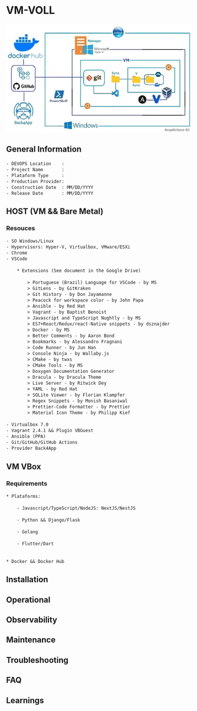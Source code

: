 # VM-VOLL 

![alt text](image.png)


## General Information

    - DEVOPS Location    :
    - Project Name       :
    - Plataform Type     :
    - Production Provider:
    - Construction Date  : MM/DD/YYYY
    - Release Date       : MM/DD/YYYY


## HOST (VM && Bare Metal) 

### Resouces

    - SO Windows/Linux 
    - Hypervisors: Hyper-V, Virtualbox, VMware/ESXi
    - Chrome
    - VSCode

        * Extensions (See document in the Google Drive)

            > Portuguese (Brazil) Language for VSCode - by MS
            > GitLens - by GitKraken
            > Git History - by Don Jayamanne
            > Peacock for workspace color - by John Papa
            > Ansible - by Red Hat
            > Vagrant - by Baptist Benoist 
            > Javascript and TypeScript Nughtly - by MS
            > ES7+React/Redux/react-Native snippets - by dsznajder
            > Docker - by MS
            > Better Comments - by Aaron Bond
            > Bookmarks - by Alessandro Fragnani
            > Code Runner - by Jun Han
            > Console Ninja - by Wallaby.js
            > CMake - by twxs
            > CMake Tools - by MS
            > Doxygen Documentation Generator 
            > Dracula - by Dracula Theme
            > Live Server - by Ritwick Dey
            > YAML - by Red Hat
            > SQLite Viewer - by Florian Klampfer
            > Regex Snippets - by Monish Basaniwal
            > Prettier-Code Formatter - by Prettier
            > Material Icon Theme - by Philipp Kief

    - Virtualbox 7.0
    - Vagrant 2.4.1 && Plugin VBGuest
    - Ansible (PPA)
    - Git/GitHub/GitHub Actions
    - Provider Back4App


## VM VBox 

### Requirements 

    * Plataforms:

        - Javascript/TypeScript/NodeJS: NextJS/NestJS

        - Python && Django/Flask

        - Golang

        - Flutter/Dart


    * Docker && Docker Hub
       

## Installation 


## Operational 


## Observability


## Maintenance


## Troubleshooting


## FAQ

## Learnings
